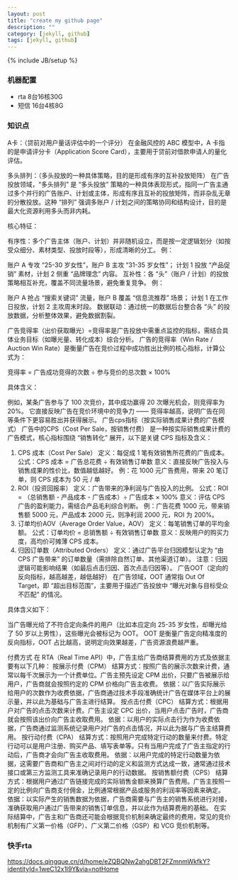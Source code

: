 ```yaml
---
layout: post
title: "create my github page"
description: ""
category: [jekyll, github]
tags: [jekyll, github]
---
```

{% include JB/setup %}

### 机器配置
* rta
  8台16核30G
* 短信
  16台4核8G
### 知识点

A卡：（贷前对用户量话评估中的一个评分）
在金融风控的 ABC 模型中，A 卡指的是申请评分卡（Application Score Card），主要用于贷前对借款申请人的量化评估。

多头排列：（多头投放的一种具体策略，目的是形成有序的互补投放矩阵）
在广告投放领域，“多头排列” 是 “多头投放” 策略的一种具体表现形式，指同一广告主通过多个并行的广告账户、计划或主体，形成有序且互补的投放矩阵，而非杂乱无章的分散投放。这种 “排列” 强调多账户 / 计划之间的策略协同和结构设计，目的是最大化资源利用多头而非内耗。



核心特征：

有序性：多个广告主体（账户、计划）并非随机设立，而是按一定逻辑划分（如按受众细分、素材类型、投放时段等），形成清晰的分工。
例：

账户 A 专攻 “25-30 岁女性”，账户 B 主攻 “31-35 岁女性”；
计划 1 投放 “产品促销” 素材，计划 2 侧重 “品牌理念” 内容。
互补性：各 “头”（账户 / 计划）的投放策略相互补充，覆盖不同流量场景，避免重复竞争。
例：

账户 A 抢占 “搜索关键词” 流量，账户 B 覆盖 “信息流推荐” 场景；
计划 1 在工作日投放，计划 2 主攻周末时段。
数据联动：通过统一的数据后台整合各 “头” 的投放数据，分析整体效果，避免数据割裂。


广告竞得率（出价获取曝光）=竞得率是广告投放中需重点监控的指标，需结合具体业务目标（如曝光量、转化成本）综合分析。
广告的竞得率（Win Rate / Auction Win Rate）是衡量广告在竞价过程中成功胜出比例的核心指标，计算公式为：

竞得率 = 广告成功竞得的次数 ÷ 参与竞价的总次数 × 100%

具体含义：

例如，某条广告参与了 100 次竞价，其中成功赢得 20 次曝光机会，则竞得率为 20%。
它直接反映广告在竞价环境中的竞争力 —— 竞得率越高，说明广告在同等条件下更容易胜出并获得展示。
广告cps指标（按实际销售成果计费的广告模式）
广告中的CPS（Cost Per Sale，按销售付费） 是一种按实际销售成果计费的广告模式，核心指标围绕 “销售转化” 展开，以下是关键 CPS 指标及含义：

1. CPS 成本（Cost Per Sale）
   定义：每促成 1 笔有效销售所花费的广告成本。
   公式：CPS 成本 = 广告总花费 ÷ 有效销售订单数
   意义：直接反映广告投入与销售成果的性价比，数值越低越好。
   例：花 1000 元广告费用，带来 20 笔订单，则 CPS 成本为 50 元 / 单
2. ROI（投资回报率）
   定义：广告带来的净利润与广告投入的比例。
   公式：ROI = （总销售额 - 产品成本 - 广告成本）÷ 广告成本 × 100%
   意义：评估 CPS 广告的盈利能力，需结合产品毛利综合判断。
   例：广告花费 1000 元，带来销售额 5000 元，产品成本 2000 元，则净利润 2000 元，ROI 为 200%。
3. 订单均价AOV（Average Order Value，AOV）
   定义：每笔销售订单的平均金额。
   公式：订单均价 = 总销售额 ÷ 有效销售订单数
   意义：反映用户的购买力度，高均价可摊薄 CPS 成本。
4. 归因订单数（Attributed Orders）
   定义：通过广告平台归因模型认定为 “由 CPS 广告带来” 的订单数量（需排除自然订单、其他渠道订单）。
   注意：归因逻辑可能影响结果（如最后点击归因、首次点击归因等）。
   广告OOT（定向的反向指标，越高越差，越低越好）
   在广告领域，OOT 通常指 Out Of Target，即 “超出目标范围”，主要用于描述广告投放中 “曝光对象与目标受众不匹配” 的情况。

具体含义如下：

当广告曝光给了不符合定向条件的用户（比如本应定向 25-35 岁女性，却曝光给了 50 岁以上男性），这些曝光会被标记为 OOT。
OOT 是衡量广告定向精准度的反向指标，OOT 占比越高，说明定向效果越差，广告资源浪费越严重。


付费方式
在 RTA（Real Time API）中，广告主给广告商结算费用的方式及依据主要有以下几种：
按展示付费（CPM）
结算方式：按照广告的展示次数来计费，通常以每千次展示为一个计费单位。广告主预先设定 CPM 出价，只要广告被展示给用户，广告商就会按照约定的 CPM 价格向广告主收费。
依据：以广告实际展示给用户的次数作为收费依据，广告商通过技术手段准确统计广告在媒体平台上的展示量，并以此为基础与广告主进行结算。
按点击付费（CPC）
结算方式：根据用户对广告的点击次数来计费。广告主设定 CPC 出价，当用户点击广告时，广告商就会按照该出价向广告主收取费用。
依据：以用户的实际点击行为作为收费依据，广告商通过监测系统记录用户对广告的点击情况，并以此为据与广告主结算费用。
按行动付费（CPA）
结算方式：按照用户完成特定行动的数量来付费。特定行动可以是用户注册、购买产品、填写表单等。只有当用户完成了广告主指定的行动后，广告商才会向广告主收取费用。
依据：以用户完成的特定行动数量为依据，这需要广告商和广告主之间对行动的定义和监测方式达成一致，通常通过技术接口或第三方监测工具来准确记录用户的行动数据。
按销售额付费（CPS）
结算方式：根据用户通过广告链接完成的实际销售金额来换算广告费用。广告主按照一定的比例向广告商支付佣金，比例通常根据产品或服务的利润率等因素来确定。
依据：以实际产生的销售数据为依据，广告商需要与广告主的销售系统进行对接，准确获取用户通过广告带来的销售订单信息，并以此作为结算费用的基础。
在实际结算中，广告主和广告商还可能会根据竞价机制来确定最终的费用，常见的竞价机制有广义第一价格（GFP）、广义第二价格（GSP）和 VCG 竞价机制等。

### 快手rta
https://docs.qingque.cn/d/home/eZQBQNw2ahgDBT2FZmnmWkfkY?identityId=1weC12x1l9Y&via=notHome